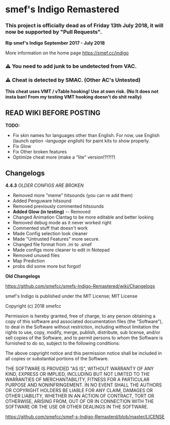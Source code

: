 # smef's Indigo Remastered

### This project is officially dead as of Friday 13th July 2018, it will now be supported by "Pull Requests".
**Rip smef's Indigo September 2017 - July 2018**

More information on the home page https://smef.cc/indigo

### :warning: You need to add junk to be undetected from VAC.
### :warning: Cheat is detected by SMAC. (Other AC's Untested)
**This cheat uses VMT / vTable hooking! Use at own risk.
(No It does not insta ban! From my testing VMT hooking doesn't do shit really)**



## READ WIKI BEFORE POSTING

**TODO:** 
+ Fix skin names for languages other than English. For now, use English (launch option _-language english_) for paint kits to show properly.
+ Fix Glow
+ Fix Other broken features
+ Optimize cheat more (make a "lite" version!?!?!?)
## Changelogs

**4.4.3** *OLDER CONFIGS ARE BROKEN*
+ Removed more "meme" hitsounds (you can re add them)
+ Added Penguware hitsound
+ Removed previously commented hitsounds
+ **Added Glow (in testing)** -- Removed
+ Changed Animation Clantag to be more editable and better looking
+ Removed debug mode as it never worked right
+ Commented stuff that doesn't work
+ Made Config selection look cleaner
+ Made "Untrusted Features" more secure.
+ Changed file format from .ini to .smef
+ Made configs more cleaner to edit in Notepad
+ Removed unused files
+ Map Prediction
+ probs did some more but forgot!

**Old Changelogs**

https://github.com/smefcc/smefs-Indigo-Remastered/wiki/Changelogs

smef's Indigo is published under the MIT License;
MIT License

Copyright (c) 2018 smefcc

Permission is hereby granted, free of charge, to any person obtaining a copy
of this software and associated documentation files (the "Software"), to deal
in the Software without restriction, including without limitation the rights
to use, copy, modify, merge, publish, distribute, sub license, and/or sell
copies of the Software, and to permit persons to whom the Software is
furnished to do so, subject to the following conditions:

The above copyright notice and this permission notice shall be included in all
copies or substantial portions of the Software.

THE SOFTWARE IS PROVIDED "AS IS", WITHOUT WARRANTY OF ANY KIND, EXPRESS OR
IMPLIED, INCLUDING BUT NOT LIMITED TO THE WARRANTIES OF MERCHANTABILITY,
FITNESS FOR A PARTICULAR PURPOSE AND NONINFRINGEMENT. IN NO EVENT SHALL THE
AUTHORS OR COPYRIGHT HOLDERS BE LIABLE FOR ANY CLAIM, DAMAGES OR OTHER
LIABILITY, WHETHER IN AN ACTION OF CONTRACT, TORT OR OTHERWISE, ARISING FROM,
OUT OF OR IN CONNECTION WITH THE SOFTWARE OR THE USE OR OTHER DEALINGS IN THE
SOFTWARE.

https://github.com/smefcc/smef-s-Indigo-Remasterd/blob/master/LICENSE
